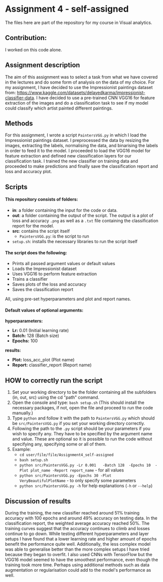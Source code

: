 # Assignment 4 - self-assigned
The files here are part of the repository for my course in Visual analytics.

## Contribution:
I worked on this code alone. 

## Assignment description
The aim of this assignment was to select a task from what we have covered in the lectures and do some form of analysis on the data of my choice. For my assignment, I have decided to use the Impressionist paintings dataset from: https://www.kaggle.com/datasets/delayedkarma/impressionist-classifier-data. I have decided to use a pre-trained CNN VGG16 for feature extraction of the images and do a classification task to see if my model could classify which artist painted different paintings.

## Methods
For this assignment, I wrote a script `PaintersVGG.py` in which I load the Impressionist paintings dataset. I preprocessed the data by resizing the images, extracting the labels, normalising the data, and binarising the labels in order to feed it to the model. I proceeded to load the VGG16 model for feature extraction and defined new classification layers for our classification task. I trained the new classifier on training data and proceeded to make predictions and finally save the classification report and loss and accuracy plot. 

## Scripts
#### This repository consists of folders:
- **in**: a folder containing the input for the code or data.
- **out**: a folder containing the output of the script. The output is a plot of loss and accuracy `.png` as well as a `.txt`
          file containing the classification report for the model. 
- **src**: contains the script itself
  - `PaintersVGG.py`: is the script to run 
- `setup.sh`: installs the necessary libraries to run the script itself

#### The script does the following:
- Prints all passed argument values or default values
- Loads the Impressionist dataset
- Uses VGG16 to perform feature extraction
- Trains a classifier
- Saves plots of the loss and accuracy
- Saves the classification report

All, using pre-set hyperparameters and plot and report names.

#### Default values of optional arguments:
**hyperparameters:** 
- **Lr:** 0.01 (Initial learning rate)
- **Batch:** 128 (Batch size)
- **Epochs:** 100

**results:**
- **Plot:** loss_acc_plot (Plot name)
- **Report:** classifier_report (Report name)

## HOW to correctly run the script ##
1. Set your working directory to be the folder containing all the subfolders (in, out, src) using the cd "path" command.
2. Open the console and type: `bash setup.sh` (This should install the necessary packages, if not, open the file and proceed
    to run the code manually.)
2. Type `python` and follow it with the path to `PaintersVGG.py` which should be `src/PaintersVGG.py` if you set your working directory correctly. 
3. Following the path to the `.py` script should be your parameters if you wish to specify any. They have to be specified by the argument name and value. These are optional so it is possible to run the code without specifying any, specifying some or all of them. 
4. Example: 
   - `cd user/file/file/Assignment4_self-assigned`
   - `bash setup.sh`
   - `python src/PaintersVGG.py -Lr 0.001  
                                -Batch 128 
                                -Epochs 10 
                                -Plot plot_name
                                -Report report_name` - for all values
   - `python src/PaintersVGG.py -Epochs 30
                                -Plot VeryBeautifulPlotName` - to only specify some parameters
   - `python src/PaintersVGG.py -h` for help explanations (`-h` or `--help`)

## Discussion of results
During the training, the new classifier reached around 51% training accuracy with 100 epochs and around 49% accuracy on testing data. In the classification report, the weighted average accuracy reached 50%. The training curves suggest that the accuracy continues to climb and losses continue to go down. While testing different hyperparameters and layer setups I have found that a lower learning rate and higher amount of epochs benefit the performance quite well. Additionally, the less complex model was able to generalise better than the more complex setups I have tried because they began to overfit. 
I also used CNNs with TensorFlow but the VGG16 model seemed to have the smoothest performance, even though the training took more time.
Perhaps using additional methods such as data augmentation or regularisation could add to the model's performance as well. 


